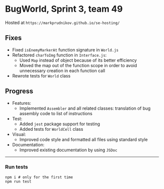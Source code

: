 # BugWorld, Sprint 3, team 49

Hosted at `https://markprudnikov.github.io/se-hosting/`

## Fixes
* Fixed `isEnemyMarkerAt` function signature in `World.js`
* Refactored `charToImg` function in `Interface.js`:
  * Used `Map` instead of object because of its better efficiency
  * Moved the map out of the function scope in order to avoid unnecessary creation in each function call
* Rewrote tests for `World` class

## Progress
* Features:
  * Implemented `Assembler` and all related classes: translation of bug assembly code to list of instructions
* Test:
  * Added `jest` package support for testing
  * Added tests for `WorldCell` class
* Visual:
  * Improved code style and formatted all files using standard style
* Documentation:
  * Improved existing documentation by using `JSDoc`

---

### Run tests
```
npm i # only for the first time
npm run test
``` 
